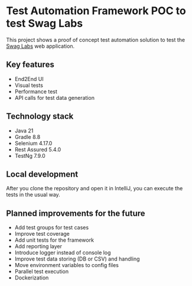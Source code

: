 # Test Automation Framework POC to test Swag Labs

This project shows a proof of concept test automation solution to test the [Swag Labs](https://www.google.com](https://www.saucedemo.com)) web application.

## Key features

* End2End UI
* Visual tests
* Performance test
* API calls for test data generation

## Technology stack

* Java 21
* Gradle 8.8
* Selenium 4.17.0
* Rest Assured 5.4.0
* TestNg 7.9.0

## Local development

After you clone the repository and open it in IntelliJ, you can execute the tests in the usual way. 

## Planned improvements for the future

* Add test groups for test cases
* Improve test coverage
* Add unit tests for the framework
* Add reporting layer
* Introduce logger instead of console log
* Improve test data storing (DB or CSV) and handling
* Move environment variables to config files
* Parallel test execution
* Dockerization


